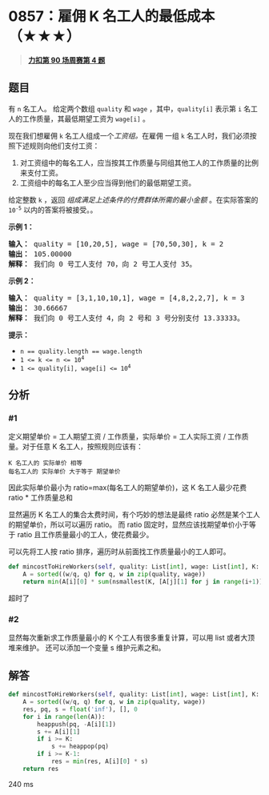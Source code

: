# 0857：雇佣 K 名工人的最低成本（★★★）


> <u>**[力扣第 90 场周赛第 4 题](https://leetcode.cn/problems/minimum-cost-to-hire-k-workers/)**</u>

## 题目

<p>有 <code>n</code> 名工人。 给定两个数组 <code>quality</code> 和 <code>wage</code> ，其中，<code>quality[i]</code> 表示第 <code>i</code> 名工人的工作质量，其最低期望工资为 <code>wage[i]</code> 。</p>

<p>现在我们想雇佣 <code>k</code> 名工人组成一个<em>工资组。</em>在雇佣 一组 <code>k</code> 名工人时，我们必须按照下述规则向他们支付工资：</p>

<ol>
<li>对工资组中的每名工人，应当按其工作质量与同组其他工人的工作质量的比例来支付工资。</li>
<li>工资组中的每名工人至少应当得到他们的最低期望工资。</li>
</ol>

<p>给定整数 <code>k</code> ，返回 <em>组成满足上述条件的付费群体所需的最小金额 </em>。在实际答案的 <code>10<sup>-5</sup></code> 以内的答案将被接受。。</p>



<ol>
</ol>

<p><strong>示例 1：</strong></p>

<pre>
<strong>输入： </strong>quality = [10,20,5], wage = [70,50,30], k = 2
<strong>输出： </strong>105.00000
<strong>解释：</strong> 我们向 0 号工人支付 70，向 2 号工人支付 35。</pre>

<p><strong>示例 2：</strong></p>

<pre>
<strong>输入： </strong>quality = [3,1,10,10,1], wage = [4,8,2,2,7], k = 3
<strong>输出： </strong>30.66667
<strong>解释： </strong>我们向 0 号工人支付 4，向 2 号和 3 号分别支付 13.33333。</pre>



<p><strong>提示：</strong></p>

<ul>
<li><code>n == quality.length == wage.length</code></li>
<li><code>1 &lt;= k &lt;= n &lt;= 10<sup>4</sup></code></li>
<li><code>1 &lt;= quality[i], wage[i] &lt;= 10<sup>4</sup></code></li>
</ul>


## 分析

### #1

定义期望单价 = 工人期望工资 / 工作质量，实际单价 = 工人实际工资 / 工作质量。对于任意 K 名工人，按照规则应该有：

	K 名工人的 实际单价 相等
	每名工人的 实际单价 大于等于 期望单价

因此实际单价最小为 ratio=max(每名工人的期望单价)，这 K 名工人最少花费 ratio * 工作质量总和

显然遍历 K 名工人的集合太费时间，有个巧妙的想法是最终 ratio 必然是某个工人的期望单价，所以可以遍历 ratio。
而 ratio 固定时，显然应该找期望单价小于等于 ratio 且工作质量最小的工人，使花费最少。

可以先将工人按 ratio 排序，遍历时从前面找工作质量最小的工人即可。
	
```python
def mincostToHireWorkers(self, quality: List[int], wage: List[int], K: int) -> float:
	A = sorted((w/q, q) for q, w in zip(quality, wage))
	return min(A[i][0] * sum(nsmallest(K, [A[j][1] for j in range(i+1)])) for i in range(K-1, len(A)))
```

超时了

### #2

显然每次重新求工作质量最小的 K 个工人有很多重复计算，可以用 list 或者大顶堆来维护。
还可以添加一个变量 s 维护元素之和。
	
## 解答

```python
def mincostToHireWorkers(self, quality: List[int], wage: List[int], K: int) -> float:
	A = sorted((w/q, q) for q, w in zip(quality, wage))
	res, pq, s = float('inf'), [], 0
	for i in range(len(A)):
		heappush(pq, -A[i][1])
		s += A[i][1]
		if i >= K:
			s += heappop(pq)
		if i >= K-1:
			res = min(res, A[i][0] * s)
	return res
```

240 ms

